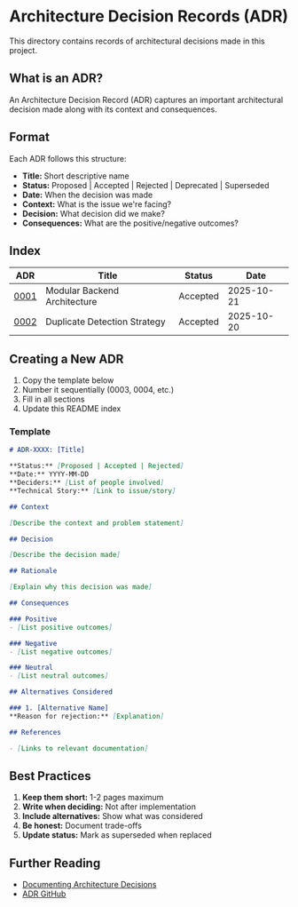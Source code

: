 # Architecture Decision Records (ADR)

This directory contains records of architectural decisions made in this project.

## What is an ADR?

An Architecture Decision Record (ADR) captures an important architectural decision made along with its context and consequences.

## Format

Each ADR follows this structure:

- **Title:** Short descriptive name
- **Status:** Proposed | Accepted | Rejected | Deprecated | Superseded
- **Date:** When the decision was made
- **Context:** What is the issue we're facing?
- **Decision:** What decision did we make?
- **Consequences:** What are the positive/negative outcomes?

## Index

| ADR | Title | Status | Date |
|-----|-------|--------|------|
| [0001](0001-modular-architecture.md) | Modular Backend Architecture | Accepted | 2025-10-21 |
| [0002](0002-duplicate-detection-strategy.md) | Duplicate Detection Strategy | Accepted | 2025-10-20 |

## Creating a New ADR

1. Copy the template below
2. Number it sequentially (0003, 0004, etc.)
3. Fill in all sections
4. Update this README index

### Template

```markdown
# ADR-XXXX: [Title]

**Status:** [Proposed | Accepted | Rejected]  
**Date:** YYYY-MM-DD  
**Deciders:** [List of people involved]  
**Technical Story:** [Link to issue/story]

## Context

[Describe the context and problem statement]

## Decision

[Describe the decision made]

## Rationale

[Explain why this decision was made]

## Consequences

### Positive
- [List positive outcomes]

### Negative
- [List negative outcomes]

### Neutral
- [List neutral outcomes]

## Alternatives Considered

### 1. [Alternative Name]
**Reason for rejection:** [Explanation]

## References

- [Links to relevant documentation]
```

## Best Practices

1. **Keep them short:** 1-2 pages maximum
2. **Write when deciding:** Not after implementation
3. **Include alternatives:** Show what was considered
4. **Be honest:** Document trade-offs
5. **Update status:** Mark as superseded when replaced

## Further Reading

- [Documenting Architecture Decisions](https://cognitect.com/blog/2011/11/15/documenting-architecture-decisions)
- [ADR GitHub](https://adr.github.io/)

